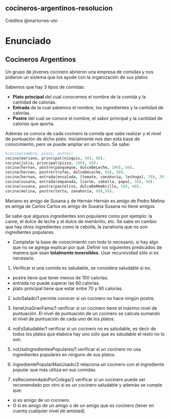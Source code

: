 ## cocineros-argentinos-resolucion

Créditos @martorres-utn

# Enunciado

## Cocineros Argentinos

Un grupo de jóvenes cocinero abrieron una empresa de comidas y nos pidieron un sistema que los ayude con la organización de sus platos

Sabemos que hay 3 tipos de comidas:
* **Plato principal** del cual conocemos el nombre de la comida y la cantidad de calorías.
* **Entrada** de la cual sabemos el nombre, los ingredientes y la cantidad de calorías.
* **Postre** del cual se conoce el nombre, el sabor principal y la cantidad de calorías que aporta.

Además se conoce de cada cocinero la comida que sabe realizar y el nivel de puntuación de dicho plato. Inicialmente nos dan esta base de conocimiento, pero se puede ampliar en un futuro. Se sabe:

```prolog
%cocina(nombre, plato, puntos)
cocina(mariano, principal(nioquis, 50), 80).
cocina(julia, principal(pizza, 100), 60).
cocina(hernan, postre(panqueque, dulceDeLeche, 100), 60).
cocina(hernan, postre(trufas, dulceDeLeche, 60), 80).
cocina(hernan, entrada(ensalada, [tomate, zanahoria, lechuga], 70), 29).
cocina(susana, entrada(empanada, [carne, cebolla, papa], 50), 50).
cocina(susana, postre(pastelito, dulceDeMembrillo, 50), 60).
cocina(melina, postre(torta, zanahoria, 60),50).
```
Mariano es amigo de Susana y de Hernán
Hernán es amigo de Pedro
Melina es amiga de Carlos
Carlos es amigo de Susana
Susana no tiene amigos

Se sabe que algunos ingredientes son populares como por ejemplo: la carne, el dulce de leche y el dulce de membrillo, etc. Se sabe en cambio que hay otros ingredientes como la cebolla, la zanahoria que no son ingredientes populares.
* Completar la base de conocimiento con todo lo necesario, si hay algo que no se agrega explicar por qué.
Definir los siguientes predicados de manera que sean **totalmente inversibles**. Usar recursividad sólo si es necesario.

1)	Verificar si una comida es saludable, se considera saludable si es:
* postre tiene que tener menos de 100 calorías.
* entrada no puede superar las 60 calorías.
* plato principal tiene que estar entre 70 y 90 calorías.

2)	soloSalado/1 permite conocer si un cocinero no hace ningún postre.

3)	tieneUnaGranFama/1 verificar si un cocinero tiene el máximo nivel de puntuación. El nivel de puntuación de un cocinero se calcula sumando el nivel de puntuación de cada uno de los platos.

4)	noEsSaludable/1 verificar si un cocinero no es saludable, es decir de todos los platos que elabora hay uno sólo que es saludable el resto no lo son.

5)	noUsaIngredientesPopulares/1 verificar si un cocinero no usa ingredientes populares en ninguno de sus platos.

6)	ingredientePopularMasUsado/2 relaciona un cocinero con el ingrediente popular que más utiliza en sus comidas.

7)	esRecomendadoPorColega/2 verificar si un cocinero puede ser recomendado por otro si es un cocinero saludable y además se cumple que:
*	si es amigo de un cocinero.
*	O si es amigo de un amigo o de un amigo que es cocinero (tener en cuenta cualquier nivel de amistad).
